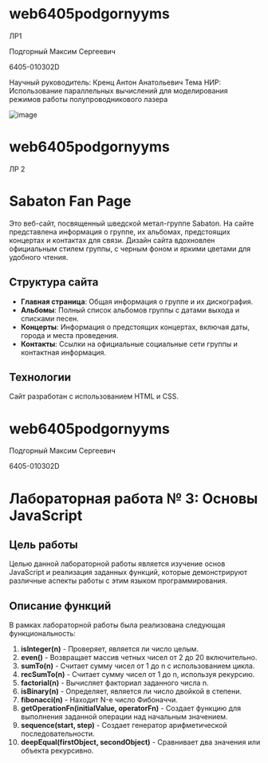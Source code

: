 # web6405podgornyyms

ЛР1

Подгорный Максим Сергеевич

6405-010302D

Научный руководитель: Кренц Антон Анатольевич
Тема НИР: Использование параллельных вычислений для моделирования режимов работы полупроводникового лазера

![image](https://github.com/user-attachments/assets/c3ef845d-d06e-4b4c-b6a3-b8065380a7fb)

# web6405podgornyyms

ЛР 2

# Sabaton Fan Page

Это веб-сайт, посвященный шведской метал-группе Sabaton. На сайте представлена информация о группе, их альбомах, предстоящих концертах и контактах для связи. Дизайн сайта вдохновлен официальным стилем группы, с черным фоном и яркими цветами для удобного чтения.

## Структура сайта

- **Главная страница**: Общая информация о группе и их дискография.
- **Альбомы**: Полный список альбомов группы с датами выхода и списками песен.
- **Концерты**: Информация о предстоящих концертах, включая даты, города и места проведения.
- **Контакты**: Ссылки на официальные социальные сети группы и контактная информация.

## Технологии

Сайт разработан с использованием HTML и CSS.

# web6405podgornyyms

Подгорный Максим Сергеевич

6405-010302D

# Лабораторная работа № 3: Основы JavaScript

## Цель работы
Целью данной лабораторной работы является изучение основ JavaScript и реализация заданных функций, которые демонстрируют различные аспекты работы с этим языком программирования.

## Описание функций
В рамках лабораторной работы была реализована следующая функциональность:

1. **isInteger(n)** - Проверяет, является ли число целым.
2. **even()** - Возвращает массив четных чисел от 2 до 20 включительно.
3. **sumTo(n)** - Считает сумму чисел от 1 до n с использованием цикла.
4. **recSumTo(n)** - Считает сумму чисел от 1 до n, используя рекурсию.
5. **factorial(n)** - Вычисляет факториал заданного числа n.
6. **isBinary(n)** - Определяет, является ли число двойкой в степени.
7. **fibonacci(n)** - Находит N-е число Фибоначчи.
8. **getOperationFn(initialValue, operatorFn)** - Создает функцию для выполнения заданной операции над начальным значением.
9. **sequence(start, step)** - Создает генератор арифметической последовательности.
10. **deepEqual(firstObject, secondObject)** - Сравнивает два значения или объекта рекурсивно.
